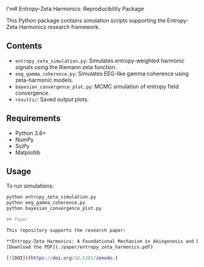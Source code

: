 I'm# Entropy-Zeta Harmonics: Reproducibility Package

This Python package contains simulation scripts supporting the Entropy-Zeta Harmonics research framework.

## Contents

- `entropy_zeta_simulation.py`: Simulates entropy-weighted harmonic signals using the Riemann zeta function.
- `eeg_gamma_coherence.py`: Simulates EEG-like gamma coherence using zeta-harmonic models.
- `bayesian_convergence_plot.py`: MCMC simulation of entropy field convergence.
- `results/`: Saved output plots.

## Requirements

- Python 3.8+
- NumPy
- SciPy
- Matplotlib

## Usage

To run simulations:

```bash
python entropy_zeta_simulation.py
python eeg_gamma_coherence.py
python bayesian_convergence_plot.py

## Paper

This repository supports the research paper:

**Entropy-Zeta Harmonics: A Foundational Mechanism in Abiogenesis and DNA Quantum Processing**  
[Download the PDF](./paper/entropy_zeta_harmonics.pdf)

[![DOI]((https://doi.org/10.5281/zenodo.)
